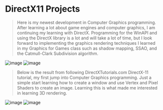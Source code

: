 # DirectX11 Projects
>Here is my newest development in Computer Graphics programming. After learning a lot about game engines and computer graphics, I am continuing my learning with DirectX. Programming for the WinAPI and using the DirectX library is a lot and will take a lot of time, but I look forward to implementing the graphics rendering techniques I learned in my Graphics for Games class such as shadow mapping, SSAO, and the Catmull-Clark Subdivision algorithm.
>
![image](https://github.com/nickhildebrant/directx-projects/assets/78184238/73fd8f57-3caa-431d-884d-ba685a1d1dbc)
![image](https://github.com/nickhildebrant/directx-projects/assets/78184238/ab0643e9-6d27-4c74-baad-ec1f0e3db580)

>Below is the result from following DirectXTutorials.com DirectX-11 tutorial, my first jump into Computer Graphics programming. Just a simple start learning how to create a window and use Vertex and Pixel Shaders to create an image. Learning this is what made me interested in learning 3D rendering.

![image](https://user-images.githubusercontent.com/78184238/187357789-92d9e0c3-d83f-466d-8ba2-70a9498c56ec.png)
![image](https://user-images.githubusercontent.com/78184238/193440534-f132def4-ba0e-47f6-a9fe-fde637548c5c.png)
